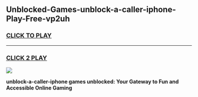 
## Unblocked-Games-unblock-a-caller-iphone-Play-Free-vp2uh
<h3>
<a href="https://premium76.site?title=unblock-a-caller-iphone&ref=21A">CLICK TO PLAY</a></h3>
<hr>

<h3>
<a href="https://premium76.site?title=unblock-a-caller-iphone&ref=21A">CLICK 2 PLAY</a>
  
</h3>

<a href="https://premium76.site?title=unblock-a-caller-iphone&ref=21A"><img src="https://clearcache.store/games.png"></a>


**unblock-a-caller-iphone games unblocked: Your Gateway to Fun and Accessible Online Gaming**
